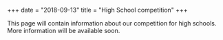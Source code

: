 +++
date = "2018-09-13"
title = "High School competition"
+++

This page will contain information about our competition for high schools. More information will be available soon.
